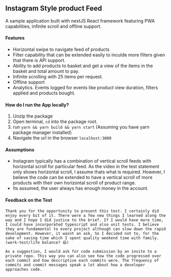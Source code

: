 ## Instagram Style product Feed

A sample application built with nextJS React framework featuring PWA capabilities, infinite scroll and offline support. 

#### Features
 - Horizontal swipe to navigate feed of products
 - Filter capability that can be extended easily to inculde more filters given that there is API support.
 - Ability to add products to basket and get a view of the items in the basket and total amount to pay.
 - Infinite scrolling with 25 items per request.
 - Offline support
 - Analytics. Events logged for events like product view duration, filters applied and products bought.

 #### How do I run the App locally?
  1. Unzip the package
  2. Open terminal, `cd` into the package root.
  3. run `yarn && yarn build && yarn start` (Assuming you have yarn package manager installed)
  4. Navigate the url in the browser `localhost:3000`

  #### Assumptions
   - Instagram typically has a combination of vertical scroll feeds with horizontal scroll for particular feed. As the video in the test statement only shows horizontal scroll, I assume thats what is required. However, I believe the code can be extended to have a vertical scroll of more products with their own horizontal scroll of product range.
   - Its assumed, the user always has enough money in the account.

   #### Feedback on the Test
    Thank you for the opportunity to present this test. I certainly did enjoy every bit of it. There were a few new things I learned along the way and I hope I did justice to the brief. If I would have more time, I could have incorporated typescript and also unit tests. I believe they are fundamental to every project although can slow down the rapid development. However, it wasnt an ask, So I decided not to, for the sake of saving time which I spent quality weekend time with family.(work-test/life balance? 😄)

    As a suggestion, I would ask for code submission by an invite to a private repo. This way you can also see how the code progressed over each commit and how descriptive each commits were. The frequency of commits and commit messages speak a lot about how a developer approaches code.


